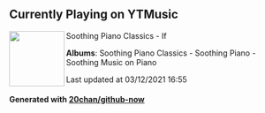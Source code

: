 ## Currently Playing on YTMusic

[<img align="left" width="100" src="https://lh3.googleusercontent.com/KJhPOfCL7guCWniA5GitcTUgQ4yj2rJJaBERp1E8B8Mh3H41ak6j4vvsDe-bqWonTI7QKb_D58x_XRNZDg">](https://music.youtube.com/watch?v=3FmbJI3AN1A)

Soothing Piano Classics - If

**Albums**: Soothing Piano Classics - Soothing Piano - Soothing Music on Piano

Last updated at 03/12/2021 16:55

#### Generated with [20chan/github-now](https://github.com/20chan/github-now)


<!--
**20chan/20chan** is a ✨ _special_ ✨ repository because its `README.md` (this file) appears on your GitHub profile.

Here are some ideas to get you started:

- 🔭 I’m currently working on ...
- 🌱 I’m currently learning ...
- 👯 I’m looking to collaborate on ...
- 🤔 I’m looking for help with ...
- 💬 Ask me about ...
- 📫 How to reach me: ...
- 😄 Pronouns: ...
- ⚡ Fun fact: ...
-->
